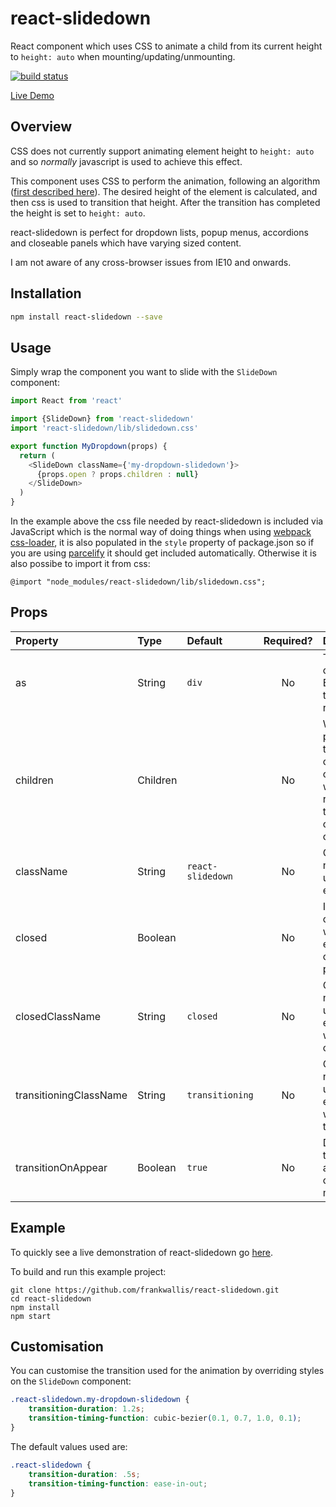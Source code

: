 react-slidedown
============================
React component which uses CSS to animate a child from its current height to ```height: auto``` when mounting/updating/unmounting.

[![build status](https://secure.travis-ci.org/frankwallis/react-slidedown.png?branch=master)](http://travis-ci.org/frankwallis/react-slidedown)

[Live Demo](https://ykxm1vz5vv.codesandbox.io/)

## Overview ##

CSS does not currently support animating element height to ```height: auto``` and so *normally* javascript is used to achieve this effect.

This component uses CSS to perform the animation, following an algorithm ([first described here](http://n12v.com/css-transition-to-from-auto)). The desired height of the element is calculated, and then css is used to transition that height. After the transition has completed the height is set to ```height: auto```.

react-slidedown is perfect for dropdown lists, popup menus, accordions and closeable panels which have varying sized content.

I am not aware of any cross-browser issues from IE10 and onwards.

## Installation ##

```sh
npm install react-slidedown --save
```

## Usage ##

Simply wrap the component you want to slide with the ```SlideDown``` component:

```js
import React from 'react'

import {SlideDown} from 'react-slidedown'
import 'react-slidedown/lib/slidedown.css'

export function MyDropdown(props) {
  return (
    <SlideDown className={'my-dropdown-slidedown'}>
      {props.open ? props.children : null}
    </SlideDown>
  )
}
```

In the example above the css file needed by react-slidedown is included via JavaScript which is the normal way of doing things when using [webpack css-loader](https://github.com/webpack-contrib/css-loader), it is also populated in the ```style``` property of package.json so if you are using [parcelify](https://github.com/rotundasoftware/parcelify) it should get included automatically. Otherwise it is also possibe to import it from css:

```
@import "node_modules/react-slidedown/lib/slidedown.css";
```

## Props
| Property               | Type     | Default           | Required? | Description                                                             |                                         
| :--------------------- | :------- | :---------------- | :-------: | :---------------------------------------------------------------------- |
| as                     | String   | `div`             |     No    | The outermost Element type to render                                    |                                          
| children               | Children |                   |     No    | When provided the component opens and when removed the component closes |                                          
| className              | String   | `react-slidedown` |     No    | CSS class name to be used on the element                                | 
| closed                 | Boolean  |                   |     No    | If `true` the component will close even if children are provided        |                                          
| closedClassName        | String   | `closed`          |     No    | CSS class name to be used on the element when closed                    |                                          
| transitioningClassName | String   | `transitioning`   |     No    | CSS class name to be used on the element while in transition            |                                          
| transitionOnAppear     | Boolean  | `true`            |     No    | Do a transition animation on initial mount                              |                                         

## Example ##

To quickly see a live demonstration of react-slidedown go [here](https://ykxm1vz5vv.codesandbox.io/).

To build and run this example project:
```
git clone https://github.com/frankwallis/react-slidedown.git
cd react-slidedown
npm install
npm start
```

## Customisation ##

You can customise the transition used for the animation by overriding styles on the ```SlideDown``` component:

```css
.react-slidedown.my-dropdown-slidedown {
    transition-duration: 1.2s;
    transition-timing-function: cubic-bezier(0.1, 0.7, 1.0, 0.1);
}
```

The default values used are:

```css
.react-slidedown {
    transition-duration: .5s;
    transition-timing-function: ease-in-out;
}
```
